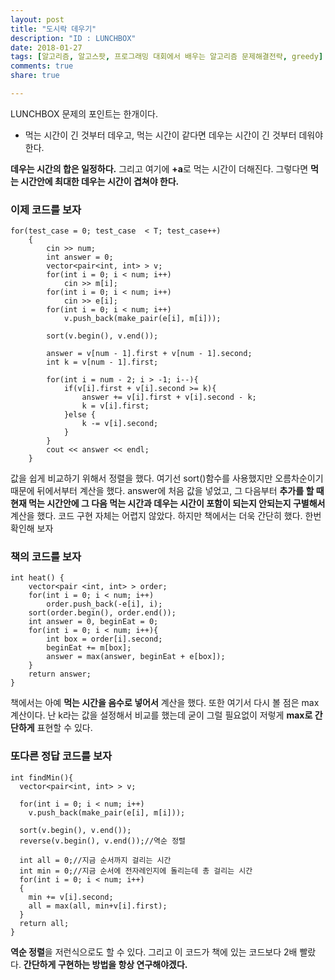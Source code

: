 ```yaml
---
layout: post
title: "도시락 데우기"
description: "ID : LUNCHBOX"
date: 2018-01-27
tags: [알고리즘, 알고스팟, 프로그래밍 대회에서 배우는 알고리즘 문제해결전략, greedy]
comments: true
share: true

---
```


LUNCHBOX 문제의 포인트는 한개이다.
* 먹는 시간이 긴 것부터 데우고, 먹는 시간이 같다면 데우는 시간이 긴 것부터 데워야 한다.

**데우는 시간의 합은 일정하다.** 그리고 여기에 **+a**로 먹는 시간이 더해진다. 그렇다면 **먹는 시간안에 최대한 데우는 시간이 겹쳐야 한다.**

### 이제 코드를 보자
    for(test_case = 0; test_case  < T; test_case++)
        {
            cin >> num;
            int answer = 0;
            vector<pair<int, int> > v;
            for(int i = 0; i < num; i++)
                cin >> m[i];
            for(int i = 0; i < num; i++)
                cin >> e[i];
            for(int i = 0; i < num; i++)
                v.push_back(make_pair(e[i], m[i]));

            sort(v.begin(), v.end());

            answer = v[num - 1].first + v[num - 1].second;
            int k = v[num - 1].first;

            for(int i = num - 2; i > -1; i--){
                if(v[i].first + v[i].second >= k){
                    answer += v[i].first + v[i].second - k;
                    k = v[i].first;
                }else {
                    k -= v[i].second;
                }
            }
            cout << answer << endl;
        }

값을 쉽게 비교하기 위해서 정렬을 했다. 여기선 sort()함수를 사용했지만 오름차순이기 때문에 뒤에서부터 계산을 했다. answer에 처음 값을 넣었고, 그 다음부터 **추가를 할 때 현재 먹는 시간안에 그 다음 먹는 시간과 데우는 시간이 포함이 되는지 안되는지 구별해서** 계산을 했다.
코드 구현 자체는 어렵지 않았다. 하지만 책에서는 더욱 간단히 했다. 한번 확인해 보자

### 책의 코드를 보자

    int heat() {
        vector<pair <int, int> > order;
        for(int i = 0; i < num; i++)
            order.push_back(-e[i], i);
        sort(order.begin(), order.end());
        int answer = 0, beginEat = 0;
        for(int i = 0; i < num; i++){
            int box = order[i].second;
            beginEat += m[box];
            answer = max(answer, beginEat + e[box]);
        }
        return answer;
    }

책에서는 아예 **먹는 시간을 음수로 넣어서** 계산을 했다. 또한 여기서 다시 볼 점은 max계산이다. 난 k라는 값을 설정해서 비교를 했는데 굳이 그럴 필요없이 저렇게 **max로 간단하게** 표현할 수 있다.

### 또다른 정답 코드를 보자
    int findMin(){
      vector<pair<int, int> > v;

      for(int i = 0; i < num; i++)
        v.push_back(make_pair(e[i], m[i]));

      sort(v.begin(), v.end());
      reverse(v.begin(), v.end());//역순 정렬

      int all = 0;//지금 순서까지 걸리는 시간
      int min = 0;//지금 순서에 전자레인지에 돌리는데 총 걸리는 시간
      for(int i = 0; i < num; i++)
      {
        min += v[i].second;
        all = max(all, min+v[i].first);
      }
      return all;
    }

**역순 정렬**을 저런식으로도 할 수 있다. 그리고 이 코드가 책에 있는 코드보다 2배 빨랐다. **간단하게 구현하는 방법을 항상 연구해야겠다.**
